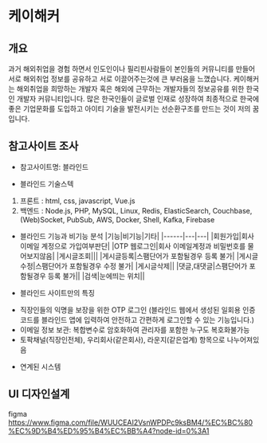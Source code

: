 # 케이해커

## 개요
과거 해외취업을 경험 하면서 인도인이나 필리핀사람들이 본인들의 커뮤니티를 만들어 서로 해외취업 정보를 공유하고 서로 이끌어주는것에 큰 부러움을 느꼈습니다. 케이해커는 해외취업을 희망하는 개발자 혹은 해외에 근무하는 개발자들의 정보공유를 위한 한국인 개발자 커뮤니티입니다. 많은 한국인들이 글로벌 인재로 성장하여 최종적으로 한국에 좋은 기업문화를 도입하고 아이티 기술을 발전시키는 선순환구조를 만드는 것이 저의 꿈입니다.

## 참고사이트 조사
- 참고사이트명: 블라인드

- 블라인드 기술스텍
1. 프론트 : html, css, javascript, Vue.js
2. 백엔드 : Node.js, PHP, MySQL, Linux, Redis, ElasticSearch, Couchbase, (Web)Socket, PubSub, AWS, Docker, Shell, Kafka, Firebase

- 블라인드 기능과 비기능 분석
|기능|비기능|기타|
|------|---|---|
|회원가입|회사 이메일 계정으로 가입여부판단|
|OTP 웹로그인|회사 이메일계정과 비밀번호를 물어보지않음|
|게시글조회|||
|게시글등록|스팸단어가 포함될경우 등록 불가|
|게시글수정|스팸단어가 포함될경우 수정 불가|
|게시글삭제||
|댓글,대댓글|스팸단어가 포함될경우 등록 불가||
|검색|눈에띄는 위치||

- 블라인드 사이트만의 특징
* 직장인들의 익명을 보장을 위한 OTP 로그인
(블라인드 웹에서 생성된 일회용 인증코드를 블라인드 앱에 
입력하여 안전하고 간편하게 로그인할 수 있는 기능입니다.)
* 이메일 정보 보관: 복합변수로 암호화하여 관리자를 포함한 누구도 복호화불가능
* 토팍채널(직장인전체), 우리회사(같은회사), 라운지(같은업계) 항목으로 나누어져있음

- 연계된 시스템

## UI 디자인설계
figma
https://www.figma.com/file/WUUCEAI2VsnWPDPc9ksBM4/%EC%BC%80%EC%9D%B4%ED%95%B4%EC%BB%A4?node-id=0%3A1
